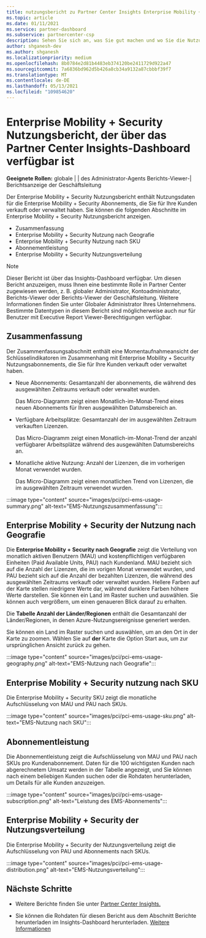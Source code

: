 ```yaml
---
title: nutzungsbericht zu Partner Center Insights Enterprise Mobility + Security
ms.topic: article
ms.date: 01/11/2021
ms.service: partner-dashboard
ms.subservice: partnercenter-csp
description: Sehen Sie sich an, was Sie gut machen und wo Sie die Nutzung von Enterprise Mobility + Security Abonnements verbessern können, die Sie für Ihre Kunden verkaufen oder verwalten.
author: shganesh-dev
ms.author: shganesh
ms.localizationpriority: medium
ms.openlocfilehash: 8b0784e2d81b4483eb374120be2411729d922a47
ms.sourcegitcommit: 7a6836bd962d5b426a8cb34a9132a87cbbbf39f7
ms.translationtype: MT
ms.contentlocale: de-DE
ms.lasthandoff: 05/13/2021
ms.locfileid: "109854620"
---
```

# <a name="enterprise-mobility--security-usage-report-available-from-the-partner-center-insights-dashboard"></a>Enterprise Mobility + Security Nutzungsbericht, der über das Partner Center Insights-Dashboard verfügbar ist

**Geeignete Rollen:** globale | | des Administrator-Agents Berichts-Viewer-| Berichtsanzeige der Geschäftsleitung

Der Enterprise Mobility + Security Nutzungsbericht enthält Nutzungsdaten für die Enterprise Mobility + Security Abonnements, die Sie für Ihre Kunden verkauft oder verwaltet haben. Sie können die folgenden Abschnitte im Enterprise Mobility + Security Nutzungsbericht anzeigen.

- Zusammenfassung
- Enterprise Mobility + Security Nutzung nach Geografie
- Enterprise Mobility + Security Nutzung nach SKU
- Abonnementleistung
- Enterprise Mobility + Security Nutzungsverteilung

 > [!NOTE]
 > Dieser Bericht ist über das Insights-Dashboard verfügbar. Um diesen Bericht anzuzeigen, muss Ihnen eine bestimmte Rolle in Partner Center zugewiesen werden, z. B. globaler Administrator, Kontoadministrator, Berichts-Viewer oder Berichts-Viewer der Geschäftsleitung. Weitere Informationen finden Sie unter Globaler Administrator Ihres Unternehmens. Bestimmte Datentypen in diesem Bericht sind möglicherweise auch nur für Benutzer mit Executive Report Viewer-Berechtigungen verfügbar.

## <a name="summary"></a>Zusammenfassung

Der Zusammenfassungsabschnitt enthält eine Momentaufnahmeansicht der Schlüsselindikatoren im Zusammenhang mit Enterprise Mobility + Security Nutzungsabonnements, die Sie für Ihre Kunden verkauft oder verwaltet haben. 

- Neue Abonnements: Gesamtanzahl der abonnements, die während des ausgewählten Zeitraums verkauft oder verwaltet wurden.

   Das Micro-Diagramm zeigt einen Monatlich-im-Monat-Trend eines neuen Abonnements für Ihren ausgewählten Datumsbereich an.

- Verfügbare Arbeitsplätze: Gesamtanzahl der im ausgewählten Zeitraum verkauften Lizenzen.

   Das Micro-Diagramm zeigt einen Monatlich-im-Monat-Trend der anzahl verfügbarer Arbeitsplätze während des ausgewählten Datumsbereichs an.

- Monatliche aktive Nutzung: Anzahl der Lizenzen, die im vorherigen Monat verwendet wurden.

   Das Micro-Diagramm zeigt einen monatlichen Trend von Lizenzen, die im ausgewählten Zeitraum verwendet wurden.

:::image type="content" source="images/pci/pci-ems-usage-summary.png" alt-text="EMS-Nutzungszusammenfassung":::

## <a name="enterprise-mobility--security-usage-by-geography"></a>Enterprise Mobility + Security der Nutzung nach Geografie

Die **Enterprise Mobility + Security nach Geografie** zeigt die Verteilung von monatlich aktiven Benutzern (MAU) und kostenpflichtigen verfügbaren Einheiten (Paid Available Units, PAU) nach Kundenland. MAU bezieht sich auf die Anzahl der Lizenzen, die im vorigen Monat verwendet wurden, und PAU bezieht sich auf die Anzahl der bezahlten Lizenzen, die während des ausgewählten Zeitraums verkauft oder verwaltet wurden. Hellere Farben auf der Karte stellen niedrigere Werte dar, während dunklere Farben höhere Werte darstellen. Sie können ein Land im Raster suchen und auswählen. Sie können auch vergrößern, um einen genaueren Blick darauf zu erhalten.

Die **Tabelle Anzahl der Länder/Regionen** enthält die Gesamtanzahl der Länder/Regionen, in denen Azure-Nutzungsereignisse generiert werden.

Sie können ein Land im Raster suchen und auswählen, um an den Ort in der Karte zu zoomen. Wählen Sie auf **der** Karte die Option Start aus, um zur ursprünglichen Ansicht zurück zu gehen.

:::image type="content" source="images/pci/pci-ems-usage-geography.png" alt-text="EMS-Nutzung nach Geografie":::

## <a name="enterprise-mobility--security-usage-by-sku"></a>Enterprise Mobility + Security nutzung nach SKU

Die Enterprise Mobility + Security SKU zeigt die monatliche Aufschlüsselung von MAU und PAU nach SKUs.

:::image type="content" source="images/pci/pci-ems-usage-sku.png" alt-text="EMS-Nutzung nach SKU":::

## <a name="subscriptions-performance"></a>Abonnementleistung

Die Abonnementleistung zeigt die Aufschlüsselung von MAU und PAU nach SKUs pro Kundenabonnement. Daten für die 100 wichtigsten Kunden nach abgerechnetem Umsatz werden in der Tabelle angezeigt, und Sie können nach einem beliebigen Kunden suchen oder die Rohdaten herunterladen, um Details für alle Kunden anzuzeigen.

:::image type="content" source="images/pci/pci-ems-usage-subscription.png" alt-text="Leistung des EMS-Abonnements":::

## <a name="enterprise-mobility--security-usage-distribution"></a>Enterprise Mobility + Security der Nutzungsverteilung

Die Enterprise Mobility + Security der Nutzungsverteilung zeigt die Aufschlüsselung von PAU und Abonnements nach SKUs.

:::image type="content" source="images/pci/pci-ems-usage-distribution.png" alt-text="EMS-Nutzungsverteilung":::

## <a name="next-steps"></a>Nächste Schritte

- Weitere Berichte finden Sie unter [Partner Center Insights.](partner-center-insights.md)

- Sie können die Rohdaten für diesen Bericht aus dem Abschnitt Berichte herunterladen im Insights-Dashboard herunterladen. [Weitere Informationen](pci-download-reports.md) 
